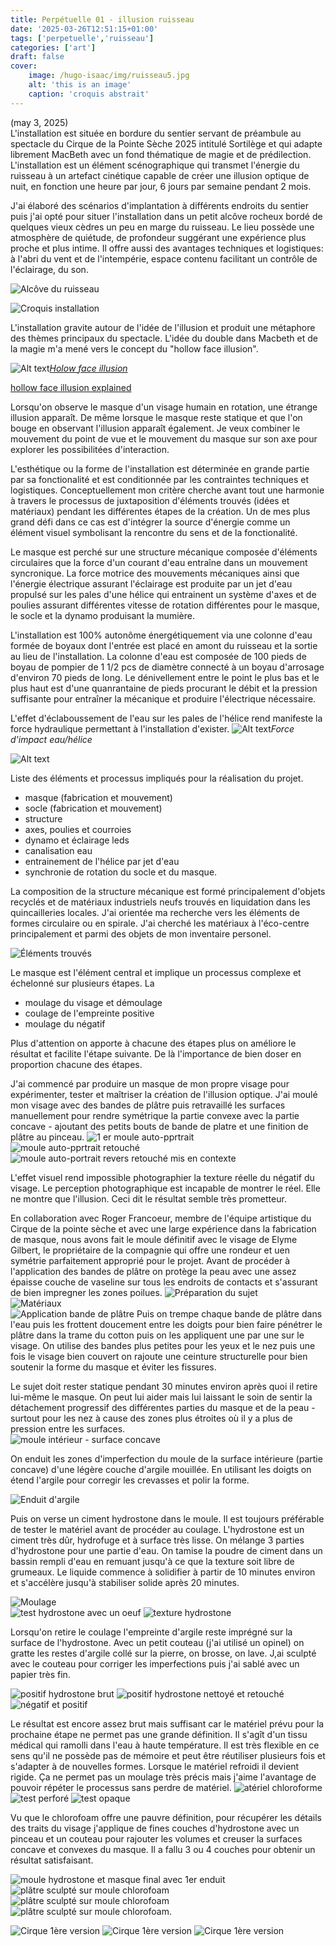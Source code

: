 ```yaml
---
title: Perpétuelle 01 - illusion ruisseau
date: '2025-03-26T12:51:15+01:00'
tags: ['perpetuelle','ruisseau']
categories: ['art']
draft: false
cover:
    image: /hugo-isaac/img/ruisseau5.jpg
    alt: 'this is an image'
    caption: 'croquis abstrait'
---
```

(may 3, 2025)  
L'installation est située en bordure du sentier servant de préambule au spectacle du Cirque de la Pointe Sèche 2025 intitulé Sortilège et qui adapte librement MacBeth avec un fond thématique de magie et de prédilection. L'installation est un élément scénographique qui transmet l'énergie du ruisseau à un artefact cinétique capable de créer une illusion optique de nuit, en fonction une heure par jour, 6 jours par semaine pendant 2 mois.  

J'ai élaboré des scénarios d'implantation à différents endroits du sentier puis j'ai opté pour situer l'installation dans un petit alcôve rocheux bordé de quelques vieux cèdres un peu en marge du ruisseau. Le lieu possède une atmosphère de quiétude, de profondeur suggérant une expérience plus proche et plus intime. Il offre aussi des avantages techniques et logistiques: à l'abri du vent et de l'intempérie, espace contenu facilitant un contrôle de l'éclairage, du son.  

![Alcôve du ruisseau](/hugo-isaac/img/alcove1.jpg) 

![Croquis installation](/hugo-isaac/img/ruisseaucroquis.jpg)  

L'installation gravite autour de l'idée de l'illusion et produit une métaphore des thèmes principaux du spectacle. L'idée du double dans Macbeth et de la magie m'a mené vers le concept du "hollow face illusion". 

![Alt text](/hugo-isaac/img/hollowface.jpg)*[Holow face illusion](https://www.youtube.com/watch?v=sKa0eaKsdA0&t=1s)* 

[hollow face illusion explained](https://michaelbach.de/ot/fcs-hollowFace/index.html)
 
Lorsqu'on observe le masque d'un visage humain en rotation, une étrange illusion apparaît. De même lorsque le masque reste statique et que l'on bouge en observant l'illusion apparaît également. Je veux combiner le mouvement du point de vue et le mouvement du masque sur son axe pour explorer les possibilitées d'interaction. 

L'esthétique ou la forme de l'installation est déterminée en grande partie par sa fonctionalité et est conditionnée par les contraintes techniques et logistiques. Conceptuellement mon critère cherche avant tout une harmonie à travers le processus de juxtaposition d'éléments trouvés (idées et matériaux) pendant les différentes étapes de la création. Un de mes plus grand défi dans ce cas est d'intégrer la source d'énergie comme un élément visuel symbolisant la rencontre du sens et de la fonctionalité.

Le masque est perché sur une structure mécanique composée d'éléments circulaires que la force d'un courant d'eau entraîne dans un mouvement syncronique. La force motrice des mouvements mécaniques ainsi que l'énergie électrique assurant l'éclairage est produite par un jet d'eau propulsé sur les pales d'une hélice qui entrainent un système d'axes et de poulies assurant différentes vitesse de rotation différentes pour le masque, le socle et la dynamo produisant la mumière. 

L'installation est 100% autonôme énergétiquement via une colonne d'eau formée de boyaux dont l'entrée est placé en amont du ruisseau et la sortie au lieu de l'installation. La colonne d'eau est composée de 100 pieds de boyau de pompier de 1 1/2 pcs de diamètre connecté à un boyau d'arrosage d'environ 70 pieds de long. Le dénivellement entre le point le plus bas et le plus haut est d'une quanrantaine de pieds procurant le débit et la pression suffisante pour entraîner la mécanique et produire l'électrique nécessaire. 

L'effet d'éclaboussement de l'eau sur les pales de l'hélice rend manifeste la force hydraulique permettant à l'installation d'exister.
![Alt text](/hugo-isaac/img/helice2.jpg)*Force d'impact eau/hélice* 

![Alt text](/hugo-isaac/img/ruisseau2.jpg) 

Liste des éléments et processus impliqués pour la réalisation du projet. 
- masque (fabrication et mouvement)  
- socle (fabrication et mouvement)
- structure 
- axes, poulies et courroies
- dynamo et éclairage leds
- canalisation eau 
- entrainement de l'hélice par jet d'eau
- synchronie de rotation du socle et du masque. 

La composition de la structure mécanique est formé principalement d'objets recyclés et de matériaux  industriels neufs trouvés en liquidation dans les quincailleries locales. J'ai orientée ma recherche vers les éléments de formes circulaire ou en spirale. J'ai cherché les matériaux à l'éco-centre principalement et parmi des objets de mon inventaire personel. 

![Éléments trouvés](/hugo-isaac/img/objetstrouves2.jpg)

Le masque est l'élément central et implique un processus complexe et échelonné sur plusieurs étapes. La 
- moulage du visage et démoulage
- coulage de l'empreinte positive
- moulage du négatif 

Plus d'attention on apporte à chacune des étapes plus on améliore le résultat et facilite l'étape suivante. De là l'importance de bien doser en proportion chacune des étapes.

J'ai commencé par produire un masque de mon propre visage pour expérimenter, tester et maîtriser la création de l'illusion optique. J'ai moulé mon visage avec des bandes de plâtre puis retravaillé les surfaces manuellement pour rendre symétrique la partie convexe avec la partie concave - ajoutant des petits bouts de bande de platre et une finition de plâtre au pinceau. 
![1 er moule auto-pprtrait](/hugo-isaac/img/masque2.jpg)
![moule auto-pprtrait retouché](/hugo-isaac/img/masque3.jpg)  
![moule auto-portrait revers retouché mis en contexte](/hugo-isaac/img/masque1.jpg) 

L'effet visuel rend impossible photographier la texture réelle du négatif du visage. Le perception photographique est incapable de montrer le réel. Elle ne montre que l'illusion. Ceci dit le résultat semble très prometteur.  

En collaboration avec Roger Francoeur, membre de l'équipe artistique du Cirque de la pointe sèche et avec une large expérience dans la fabrication de masque, nous avons fait le moule définitif avec le visage de Elyme Gilbert, le propriétaire de la compagnie qui offre une rondeur et uen symétrie parfaitement approprié pour le projet. Avant de procéder à l'application des bandes de plâtre on protège la peau avec une assez épaisse couche de vaseline sur tous les endroits de contacts et s'assurant de bien impregner les zones poilues.
![Préparation du sujet](/hugo-isaac/img/elyme1.jpg)  
![Matériaux](/hugo-isaac/img/elyme3.jpg)  
![Application bande de plâtre](/hugo-isaac/img/elyme2.jpg) 
Puis on trempe chaque bande de plâtre dans l'eau puis les frottent doucement entre les doigts pour bien faire pénétrer le plâtre dans la trame du cotton puis on les appliquent une par une sur le visage. On utilise des bandes plus petites pour les yeux et le nez puis une fois le visage bien couvert on rajoute une ceinture structurelle pour bien soutenir la forme du masque et éviter les fissures.  

Le sujet doit rester statique pendant 30 minutes environ après quoi il retire lui-même le masque. On peut lui aider mais lui laissant le soin de sentir la détachement progressif des différentes parties du masque et de la peau - surtout pour les nez à cause des zones plus étroites où il y a plus de pression entre les surfaces.  
![moule intérieur - surface concave](/hugo-isaac/img/elyme4.jpg)   

On enduit les zones d'imperfection du moule de la surface intérieure (partie concave) d'une légère couche d'argile mouillée. En utilisant les doigts on étend l'argile pour corregir les crevasses et polir la forme.  

![Enduit d'argile](/hugo-isaac/img/elyme4.5.jpg) 

Puis on verse un ciment hydrostone dans le moule. Il est toujours préférable de tester le matériel avant de procéder au coulage. L'hydrostone est un ciment très dûr, hydrofuge et à surface très lisse. On mélange 3 parties d'hydrostone pour une partie d'eau. On tamise la poudre de ciment dans un bassin rempli d'eau en remuant jusqu'à ce que la texture soit libre de grumeaux. Le liquide commence à solidifier à partir de 10 minutes environ et s'accélère jusqu'à stabiliser solide après 20 minutes. 


![Moulage](/hugo-isaac/img/elyme7.jpg)  
![test hydrostone avec un oeuf](/hugo-isaac/img/elyme5.jpg)
![texture hydrostone](/hugo-isaac/img/elyme6.jpg)


Lorsqu'on retire le coulage l'empreinte d'argile reste imprégné sur la surface de l'hydrostone. Avec un petit couteau (j'ai utilisé un opinel) on gratte les restes d'argile collé sur la pierre, on brosse, on lave. J,ai sculpté avec le couteau pour corriger les imperfections puis j'ai sablé avec un papier très fin.  

![positif hydrostone brut](/hugo-isaac/img/elyme8.jpg)
![positif hydrostone nettoyé et retouché](/hugo-isaac/img/elyme10.jpg)
![négatif et positif](/hugo-isaac/img/elyme9.jpg)

Le résultat est encore assez brut mais suffisant car le matériel prévu pour la prochaine étape ne permet pas une grande définition. Il s'agît d'un tissu médical qui ramolli dans l'eau à haute température. Il est très flexible en ce sens qu'il ne possède pas de mémoire et peut être réutiliser plusieurs fois et s'adapter à de nouvelles formes. Lorsque le matériel refroidi il devient rigide. Ça ne permet pas un moulage très précis mais j'aime l'avantage de pouvoir répéter le processus sans perdre de matériel. 
![atériel chloroforme](/hugo-isaac/img/elyme11.jpg)
![test perforé](/hugo-isaac/img/elyme12.jpg)
![test opaque](/hugo-isaac/img/elyme13.jpg)  

Vu que le chlorofoam offre une pauvre définition, pour récupérer les détails des traits du visage j'applique de fines couches d'hydrostone avec un pinceau et un couteau pour rajouter les volumes et creuser la surfaces concave et convexes du masque. Il a fallu 3 ou 4 couches pour obtenir un résultat satisfaisant.  

![moule hydrostone et masque final avec 1er enduit](/hugo-isaac/img/elyme14.jpg)
![plâtre sculpté sur moule chlorofoam](/hugo-isaac/img/masque6.jpg)
![plâtre sculpté sur moule chlorofoam](/hugo-isaac/img/masque7.jpg)
![plâtre sculpté sur moule chlorofoam](/hugo-isaac/img/masque8.jpg). 

![Cirque 1ère version](/hugo-isaac/img/ruisseau6.jpg.jpg)
![Cirque 1ère version](/hugo-isaac/img/ruisseau7.jpg)
![Cirque 1ère version](/hugo-isaac/img/ruisseau8.jpg)
